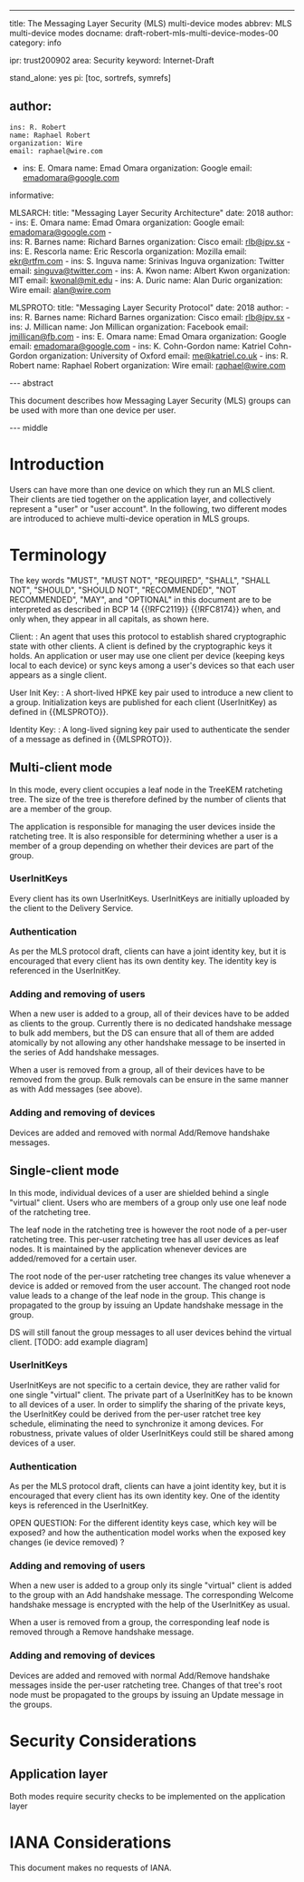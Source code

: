 ---
title: The Messaging Layer Security (MLS) multi-device modes
abbrev: MLS multi-device modes
docname: draft-robert-mls-multi-device-modes-00
category: info

ipr: trust200902
area: Security
keyword: Internet-Draft

stand_alone: yes
pi: [toc, sortrefs, symrefs]

author:
 -
    ins: R. Robert
    name: Raphael Robert
    organization: Wire
    email: raphael@wire.com
 -    
    ins: E. Omara
    name: Emad Omara
    organization: Google
    email: emadomara@google.com

informative:

  MLSARCH:
       title: "Messaging Layer Security Architecture"
       date: 2018
       author:
         -  ins: E. Omara
            name: Emad Omara
            organization: Google
            email: emadomara@google.com
         -  
            ins: R. Barnes
            name: Richard Barnes
            organization: Cisco
            email: rlb@ipv.sx
         -
	    ins: E. Rescorla 
            name: Eric Rescorla
            organization: Mozilla 
            email: ekr@rtfm.com
         -
            ins: S. Inguva 
            name: Srinivas Inguva 
            organization: Twitter 
            email: singuva@twitter.com
         -
            ins: A. Kwon 
            name: Albert Kwon
            organization: MIT 
            email: kwonal@mit.edu
         -
            ins: A. Duric 
            name: Alan Duric
            organization: Wire 
            email: alan@wire.com 


  MLSPROTO:
       title: "Messaging Layer Security Protocol"
       date: 2018
       author:
         -  ins: R. Barnes
            name: Richard Barnes
            organization: Cisco
            email: rlb@ipv.sx
         -
            ins: J. Millican
            name: Jon Millican
            organization: Facebook
            email: jmillican@fb.com
         -
            ins: E. Omara
            name: Emad Omara
            organization: Google
            email: emadomara@google.com
         -
            ins: K. Cohn-Gordon
            name: Katriel Cohn-Gordon
            organization: University of Oxford
            email: me@katriel.co.uk
         -
            ins: R. Robert
            name: Raphael Robert
            organization: Wire
            email: raphael@wire.com

--- abstract

This document describes how Messaging Layer Security (MLS) groups can be used with more than one device per user.


--- middle

# Introduction

Users can have more than one device on which they run an MLS client. Their clients are tied together on the application layer, and collectively represent a "user" or "user account". In the following, two different modes are introduced to achieve multi-device operation in MLS groups.

# Terminology

The key words "MUST", "MUST NOT", "REQUIRED", "SHALL", "SHALL NOT",
"SHOULD", "SHOULD NOT", "RECOMMENDED", "NOT RECOMMENDED", "MAY", and
"OPTIONAL" in this document are to be interpreted as described in
BCP 14 {{!RFC2119}} {{!RFC8174}} when, and only when, they appear in all
capitals, as shown here.

Client:
: An agent that uses this protocol to establish shared cryptographic
  state with other clients.  A client is defined by the
  cryptographic keys it holds.  An application or user may use one client
  per device (keeping keys local to each device) or sync keys among
  a user's devices so that each user appears as a single client.

User Init Key:
: A short-lived HPKE key pair used to introduce a new
  client to a group.  Initialization keys are published for
  each client (UserInitKey) as defined in {{MLSPROTO}}.

Identity Key:
: A long-lived signing key pair used to authenticate the sender of a
  message as defined in {{MLSPROTO}}.

## Multi-client mode

In this mode, every client occupies a leaf node in the TreeKEM ratcheting tree. The size of the tree is therefore defined by the number of clients that are a member of the group.

The application is responsible for managing the user devices inside the ratcheting tree. It is also responsible for determining whether a user is a member of a group depending on whether their devices are part of the group.

### UserInitKeys

Every client has its own UserInitKeys. UserInitKeys are initially uploaded by the client to the Delivery Service.

### Authentication

As per the MLS protocol draft, clients can have a joint identity key, but it is encouraged that every client has its own dentity key. The identity key is referenced in the UserInitKey.

### Adding and removing of users

When a new user is added to a group, all of their devices have to be added as clients to the group. Currently there is no dedicated handshake message to bulk add members, but the DS can ensure that all of them are added atomically by not allowing any other handshake message to be inserted in the series of Add handshake messages.

When a user is removed from a group, all of their devices have to be removed from the group. Bulk removals can be ensure in the same manner as with Add messages (see above).

### Adding and removing of devices

Devices are added and removed with normal Add/Remove handshake messages.

## Single-client mode

In this mode, individual devices of a user are shielded behind a single "virtual" client. Users who are members of a group only use one leaf node of the ratcheting tree.

The leaf node in the ratcheting tree is however the root node of a per-user ratcheting tree. This per-user ratcheting tree has all user devices as leaf nodes. It is maintained by the application whenever devices are added/removed for a certain user.

The root node of the per-user ratcheting tree changes its value whenever a device is added or removed from the user account. The changed root node value leads to a change of the leaf node in the group. This change is propagated to the group by issuing an Update handshake message in the group.

DS will still fanout the group messages to all user devices behind the virtual client. [TODO: add example diagram]

### UserInitKeys

UserInitKeys are not specific to a certain device, they are rather valid for one single "virtual" client. The private part of a UserInitKey has to be known to all devices of a user.
In order to simplify the sharing of the private keys, the UserInitKey could be derived from the per-user ratchet tree key schedule, eliminating the need to synchronize it among devices. For robustness, private values of older UserInitKeys could still be shared among devices of a user.

### Authentication

As per the MLS protocol draft, clients can have a joint identity key, but it is encouraged that every client has its own identity key. One of the identity keys is referenced in the UserInitKey.

OPEN QUESTION: For the different identity keys case, which key will be exposed? and how the authentication model works when the exposed key changes (ie device removed) ?

### Adding and removing of users

When a new user is added to a group only its single "virtual" client is added to the group with an Add handshake message. The corresponding Welcome handshake message is encrypted with the help of the UserInitKey as usual.

When a user is removed from a group, the corresponding leaf node is removed through a Remove handshake message.

### Adding and removing of devices

Devices are added and removed with normal Add/Remove handshake messages inside the per-user ratcheting tree. Changes of that tree's root node must be propagated to the groups by issuing an Update message in the groups.

# Security Considerations

## Application layer
Both modes require security checks to be implemented on the application layer

# IANA Considerations
This document makes no requests of IANA.
